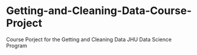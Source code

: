 # Getting-and-Cleaning-Data-Course-Project
Course Porject for the Getting and Cleaning Data JHU Data Science Program

